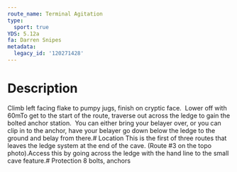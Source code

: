 ```yaml
---
route_name: Terminal Agitation
type:
  sport: true
YDS: 5.12a
fa: Darren Snipes
metadata:
  legacy_id: '120271428'
---
```

# Description
Climb left facing flake to pumpy jugs, finish on cryptic face.  Lower off with 60mTo get to the start of the route, traverse out across the ledge to gain the bolted anchor station.  You can either bring your belayer over, or you can clip in to the anchor, have your belayer go down below the ledge to the ground and belay from there.# Location
This is the first of three routes that leaves the ledge system at the end of the cave. (Route #3 on the topo photo).Access this by going across the ledge with the hand line to the small cave feature.# Protection
8 bolts, anchors